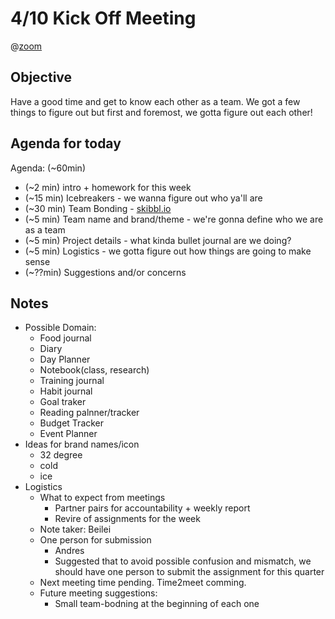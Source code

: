 # 4/10 Kick Off Meeting

@[zoom](https://ucsd.zoom.us/j/8490446762)

## Objective
Have a good time and get to know each other as a team. 
We got a few things to figure out but first and foremost, 
we gotta figure out each other!

## Agenda for today

Agenda: (~60min)
- (~2 min) intro + homework for this week 
- (~15 min) Icebreakers - we wanna figure out who ya'll are
- (~30 min) Team Bonding - [skibbl.io](http://skribbl.io/)
- (~5 min) Team name and brand/theme - we're gonna define who we are as a team
- (~5 min) Project details - what kinda bullet journal are we doing?
- (~5 min) Logistics - we gotta figure out how things are going to make sense
- (~??min) Suggestions and/or concerns

## Notes
- Possible Domain:
    - Food journal
    - Diary
    - Day Planner
    - Notebook(class, research)
    - Training journal
    - Habit journal
    - Goal traker
    - Reading palnner/tracker
    - Budget Tracker
    - Event Planner
- Ideas for brand names/icon
    - 32 degree
    - cold
    - ice
- Logistics
    - What to expect from meetings
        - Partner pairs for accountability + weekly report
        - Revire of assignments for the week
    - Note taker: Beilei 
    - One person for submission
        - Andres
        - Suggested that to avoid possible confusion and mismatch, we should have one person to submit the assignment for this quarter
    - Next meeting time pending. Time2meet comming.
    - Future meeting suggestions:
        - Small team-bodning at the beginning of each one
        
    
